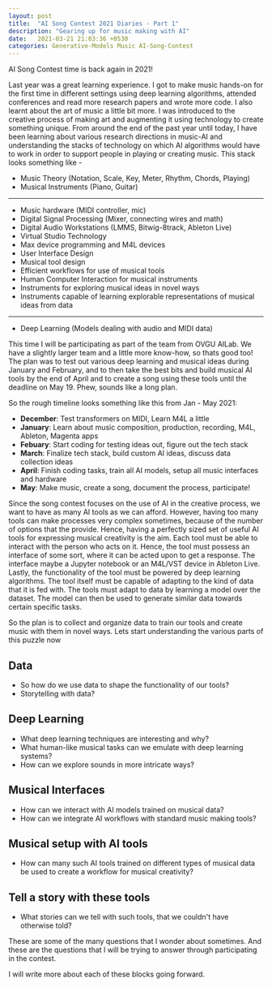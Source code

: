 ```yaml
---
layout: post
title:  "AI Song Contest 2021 Diaries - Part 1"
description: "Gearing up for music making with AI"
date:   2021-03-21 21:03:36 +0530
categories: Generative-Models Music AI-Song-Contest
---
```


AI Song Contest time is back again in 2021! 

Last year was a great learning experience. I got to make music hands-on for the first time in different settings using deep learning algorithms, attended conferences and read more research papers and wrote more code. I also learnt about the art of music a little bit more. I was introduced to the creative process of making art and augmenting it using technology to create something unique. From around the end of the past year until today, I have been learning about various research directions in music-AI and understanding the stacks of technology on which AI algorithms would have to work in order to support people in playing or creating music. This stack looks something like - 

- Music Theory (Notation, Scale, Key, Meter, Rhythm, Chords, Playing)
- Musical Instruments (Piano, Guitar)
- ------------------------------
- Music hardware (MIDI controller, mic)
- Digital Signal Processing (Mixer, connecting wires and math)
- Digital Audio Workstations (LMMS, Bitwig-8track, Ableton Live)
- Virtual Studio Technology
- Max device programming and M4L devices 
- User Interface Design
- Musical tool design
- Efficient workflows for use of musical tools
- Human Computer Interaction for musical instruments
- Instruments for exploring musical ideas in novel ways
- Instruments capable of learning explorable representations of musical ideas from data
- --------------------------------
- Deep Learning (Models dealing with audio and MIDI data)

This time I will be participating as part of the team from OVGU AILab. We have a slightly larger team and a little more know-how, so thats good too! The plan was to test out various deep learning and musical ideas during January and February, and to then take the best bits and build musical AI tools by the end of April and to create a song using these tools until the deadline on May 19. Phew, sounds like a long plan.

So the rough timeline looks something like this from Jan - May 2021:

- **December**: Test transformers on MIDI, Learn M4L a little
- **January**: Learn about music composition, production, recording, M4L, Ableton, Magenta apps
- **Febuary**: Start coding for testing ideas out, figure out the tech stack
- **March**: Finalize tech stack, build custom AI ideas, discuss data collection ideas
- **April**: Finish coding tasks, train all AI models, setup all music interfaces and hardware
- **May**: Make music, create a song, document the process, participate!

Since the song contest focuses on the use of AI in the creative process, we want to have as many AI tools as we can afford. However, having too many tools can make processes very complex sometimes, because of the number of options that the provide. Hence, having a perfectly sized set of useful AI tools for expressing musical creativity is the aim. Each tool must be able to interact with the person who acts on it. Hence, the tool must possess an interface of some sort, where it can be acted upon to get a response. The interface maybe a Jupyter notebook or an M4L/VST device in Ableton Live. Lastly, the functionality of the tool must be powered by deep learning algorithms. The tool itself must be capable of adapting to the kind of data that it is fed with. The tools must adapt to data by learning a model over the dataset. The model can then be used to generate similar data 
towards certain specific tasks.

So the plan is to collect and organize data to train our tools and create music with them in novel ways. Lets start understanding the various parts of this puzzle now

Data
--------
- So how do we use data to shape the functionality of our tools?
- Storytelling with data?

Deep Learning
-------------
- What deep learning techniques are interesting and why?
- What human-like musical tasks can we emulate with deep learning systems?
- How can we explore sounds in more intricate ways? 


Musical Interfaces
------------------
- How can we interact with AI models trained on musical data?
- How can we integrate AI workflows with standard music making tools?


Musical setup with AI tools
------------------------
- How can many such AI tools trained on different types of musical data be used to create a workflow for musical creativity?


Tell a story with these tools
------------------------
- What stories can we tell with such tools, that we couldn't have otherwise told?


These are some of the many questions that I wonder about sometimes. And these are the questions that I will be trying to answer through participating in the contest.

I will write more about each of these blocks going forward.